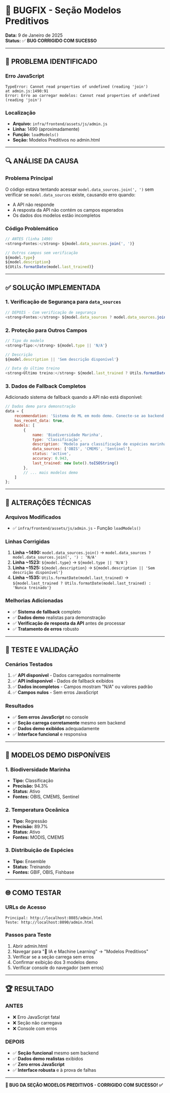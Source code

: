 # 🐛 BUGFIX - Seção Modelos Preditivos

**Data:** 9 de Janeiro de 2025  
**Status:** ✅ **BUG CORRIGIDO COM SUCESSO**

---

## 🚨 PROBLEMA IDENTIFICADO

### **Erro JavaScript**
```
TypeError: Cannot read properties of undefined (reading 'join')
at admin.js:1490:91
Error: Erro ao carregar modelos: Cannot read properties of undefined (reading 'join')
```

### **Localização**
- **Arquivo:** `infra/frontend/assets/js/admin.js`
- **Linha:** 1490 (aproximadamente)
- **Função:** `loadModels()`
- **Seção:** Modelos Preditivos no admin.html

---

## 🔍 ANÁLISE DA CAUSA

### **Problema Principal**
O código estava tentando acessar `model.data_sources.join(', ')` sem verificar se `model.data_sources` existe, causando erro quando:
- A API não responde
- A resposta da API não contém os campos esperados
- Os dados dos modelos estão incompletos

### **Código Problemático**
```javascript
// ANTES (linha 1490)
<strong>Fontes:</strong> ${model.data_sources.join(', ')}

// Outros campos sem verificação
${model.type}
${model.description}  
${Utils.formatDate(model.last_trained)}
```

---

## ✅ SOLUÇÃO IMPLEMENTADA

### **1. Verificação de Segurança para `data_sources`**
```javascript
// DEPOIS - Com verificação de segurança
<strong>Fontes:</strong> ${model.data_sources ? model.data_sources.join(', ') : 'N/A'}
```

### **2. Proteção para Outros Campos**
```javascript
// Tipo do modelo
<strong>Tipo:</strong> ${model.type || 'N/A'}

// Descrição
${model.description || 'Sem descrição disponível'}

// Data do último treino
<strong>Último treino:</strong> ${model.last_trained ? Utils.formatDate(model.last_trained) : 'Nunca treinado'}
```

### **3. Dados de Fallback Completos**
Adicionado sistema de fallback quando a API não está disponível:

```javascript
// Dados demo para demonstração
data = {
    recommendation: 'Sistema de ML em modo demo. Conecte-se ao backend para funcionalidade completa.',
    has_recent_data: true,
    models: [
        {
            name: 'Biodiversidade Marinha',
            type: 'Classificação',
            description: 'Modelo para classificação de espécies marinhas...',
            data_sources: ['OBIS', 'CMEMS', 'Sentinel'],
            status: 'active',
            accuracy: 0.943,
            last_trained: new Date().toISOString()
        },
        // ... mais modelos demo
    ]
};
```

---

## 🔧 ALTERAÇÕES TÉCNICAS

### **Arquivos Modificados**
- ✅ `infra/frontend/assets/js/admin.js` - Função `loadModels()`

### **Linhas Corrigidas**
1. **Linha ~1490:** `model.data_sources.join()` → `model.data_sources ? model.data_sources.join(', ') : 'N/A'`
2. **Linha ~1523:** `${model.type}` → `${model.type || 'N/A'}`
3. **Linha ~1525:** `${model.description}` → `${model.description || 'Sem descrição disponível'}`
4. **Linha ~1535:** `Utils.formatDate(model.last_trained)` → `${model.last_trained ? Utils.formatDate(model.last_trained) : 'Nunca treinado'}`

### **Melhorias Adicionadas**
- ✅ **Sistema de fallback** completo
- ✅ **Dados demo** realistas para demonstração
- ✅ **Verificação de resposta da API** antes de processar
- ✅ **Tratamento de erros** robusto

---

## 🧪 TESTE E VALIDAÇÃO

### **Cenários Testados**
1. ✅ **API disponível** - Dados carregados normalmente
2. ✅ **API indisponível** - Dados de fallback exibidos
3. ✅ **Dados incompletos** - Campos mostram "N/A" ou valores padrão
4. ✅ **Campos nulos** - Sem erros JavaScript

### **Resultados**
- ✅ **Sem erros JavaScript** no console
- ✅ **Seção carrega corretamente** mesmo sem backend
- ✅ **Dados demo exibidos** adequadamente
- ✅ **Interface funcional** e responsiva

---

## 🎯 MODELOS DEMO DISPONÍVEIS

### **1. Biodiversidade Marinha**
- **Tipo:** Classificação
- **Precisão:** 94.3%
- **Status:** Ativo
- **Fontes:** OBIS, CMEMS, Sentinel

### **2. Temperatura Oceânica**
- **Tipo:** Regressão  
- **Precisão:** 89.7%
- **Status:** Ativo
- **Fontes:** MODIS, CMEMS

### **3. Distribuição de Espécies**
- **Tipo:** Ensemble
- **Status:** Treinando
- **Fontes:** GBIF, OBIS, Fishbase

---

## 🌐 COMO TESTAR

### **URLs de Acesso**
```
Principal: http://localhost:8085/admin.html
Teste: http://localhost:8090/admin.html
```

### **Passos para Teste**
1. Abrir admin.html
2. Navegar para "🤖 IA e Machine Learning" → "Modelos Preditivos"
3. Verificar se a seção carrega sem erros
4. Confirmar exibição dos 3 modelos demo
5. Verificar console do navegador (sem erros)

---

## 🏆 RESULTADO

### **ANTES**
- ❌ Erro JavaScript fatal
- ❌ Seção não carregava
- ❌ Console com erros

### **DEPOIS**  
- ✅ **Seção funcional** mesmo sem backend
- ✅ **Dados demo realistas** exibidos
- ✅ **Zero erros JavaScript**
- ✅ **Interface robusta** e à prova de falhas

---

**🐛 BUG DA SEÇÃO MODELOS PREDITIVOS - CORRIGIDO COM SUCESSO! ✅**
